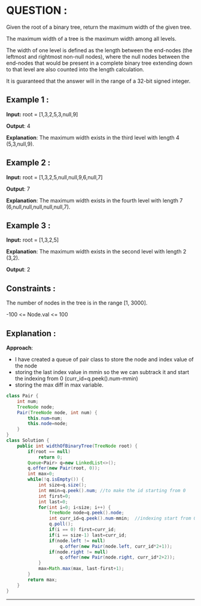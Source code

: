 **<h1>QUESTION : </h1>**
Given the root of a binary tree, return the maximum width of the given tree.

The maximum width of a tree is the maximum width among all levels.

The width of one level is defined as the length between the end-nodes (the leftmost and rightmost non-null nodes), where the null nodes between the end-nodes that would be present in a complete binary tree extending down to that level are also counted into the length calculation.

It is guaranteed that the answer will in the range of a 32-bit signed integer.

**<h2>Example 1 :</h2>**

**Input:**  root = [1,3,2,5,3,null,9]

**Output**: 4

**Explanation**: The maximum width exists in the third level with length 4 (5,3,null,9).

**<h2>Example 2 :</h2>**

**Input:**  root = [1,3,2,5,null,null,9,6,null,7]

**Output**: 7

**Explanation**: The maximum width exists in the fourth level with length 7 (6,null,null,null,null,null,7).

**<h2>Example 3 :</h2>**

**Input:**  root = [1,3,2,5]

**Explanation**: The maximum width exists in the second level with length 2 (3,2).

**Output**: 2

**<h2>Constraints :</h2>**
The number of nodes in the tree is in the range [1, 3000].

-100 <= Node.val <= 100


**<h2>Explanation :</h2>**
**Approach**: 
* I have created a queue of pair class to store the node and index value of the node
*   storing the last index value in mmin so the we can subtrack it and start the indexing from 0 (curr_id=q.peek().num-mmin)
* storing the max diff in max variable.

```java
class Pair {
    int num;
    TreeNode node;
    Pair(TreeNode node, int num) {
        this.num=num;
        this.node=node;
    }
}  
class Solution {
    public int widthOfBinaryTree(TreeNode root) {
        if(root == null)
            return 0;
        Queue<Pair> q=new LinkedList<>();
        q.offer(new Pair(root, 0));
        int max=0;
        while(!q.isEmpty()) {
            int size=q.size();
            int mmin=q.peek().num; //to make the id starting from 0
            int first=0;
            int last=0;
            for(int i=0; i<size; i++) {
                TreeNode node=q.peek().node;
                int curr_id=q.peek().num-mmin;  //indexing start from 0
                q.poll();
                if(i == 0) first=curr_id;
                if(i == size-1) last=curr_id;
                if(node.left != null) 
                    q.offer(new Pair(node.left, curr_id*2+1));
                if(node.right != null) 
                    q.offer(new Pair(node.right, curr_id*2+2));
            }
            max=Math.max(max, last-first+1);
        }
        return max;
    }
}
```

---
